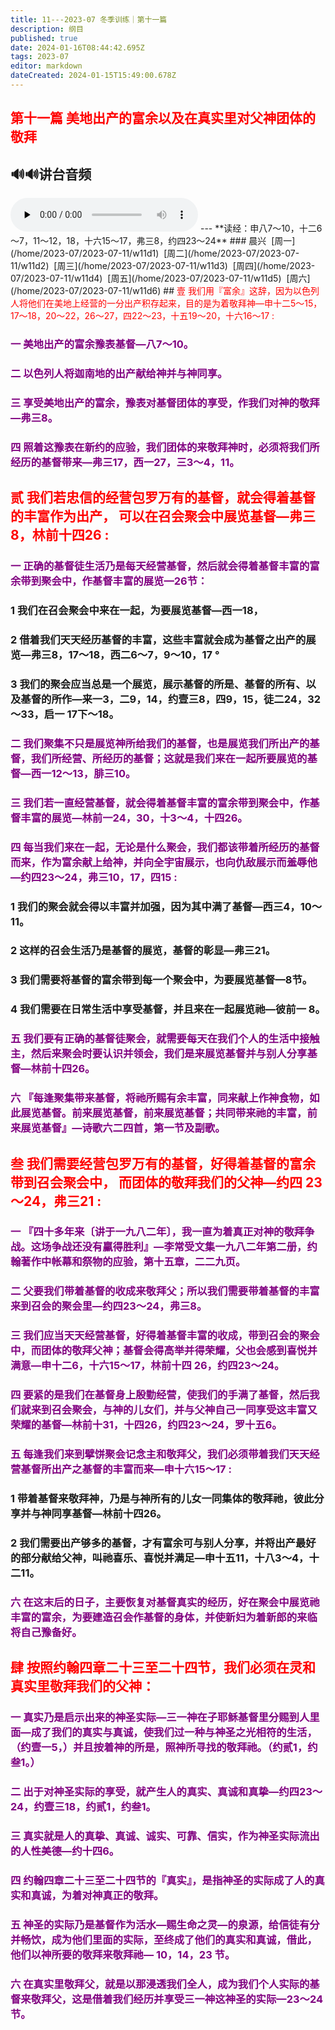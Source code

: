 ```yaml
---
title: 11---2023-07 冬季训练｜第十一篇
description: 纲目
published: true
date: 2024-01-16T08:44:42.695Z
tags: 2023-07
editor: markdown
dateCreated: 2024-01-15T15:49:00.678Z
---
```


## <font color=red>第十一篇  美地出产的富余以及在真实里对父神团体的敬拜</font>
## 🔊🔊讲台音频
<audio id="audio" controls="" preload="none">
      <source id="mp3" src="/2023-07/msg11.mp3">
</audio>
---
**读经：申八7～10，十二6～7，11～12，18，十六15～17，弗三8，约四23～24**
### 晨兴&nbsp;&nbsp;[周一](/home/2023-07/2023-07-11/w11d1)&nbsp;&nbsp;[周二](/home/2023-07/2023-07-11/w11d2)&nbsp;&nbsp;[周三](/home/2023-07/2023-07-11/w11d3)&nbsp;&nbsp;[周四](/home/2023-07/2023-07-11/w11d4)&nbsp;&nbsp;[周五](/home/2023-07/2023-07-11/w11d5)&nbsp;&nbsp;[周六](/home/2023-07/2023-07-11/w11d6)
## <font color=red>壹    我们用『富余』这辞，因为以色列人将他们在美地上经营的一分出产积存起来，目的是为着敬拜神—申十二5～15，17～18，20～22，26～27，四22～23，十五19～20，十六16～17 :</font>

### <font color=purple>一    美地出产的富余豫表基督—八7～10。</font>

### <font color=purple>二    以色列人将迦南地的出产献给神并与神同享。</font>

### <font color=purple>三    享受美地出产的富余，豫表对基督团体的享受，作我们对神的敬拜—弗三8。</font>

### <font color=purple>四    照着这豫表在新约的应验，我们团体的来敬拜神时，必须将我们所经历的基督带来—弗三17，西一27，三3～4，11。</font>

## <font color=red>贰    我们若忠信的经营包罗万有的基督，就会得着基督的丰富作为出产， 可以在召会聚会中展览基督—弗三8，林前十四26 :</font>

### <font color=purple>一    正确的基督徒生活乃是每天经营基督，然后就会得着基督丰富的富余带到聚会中，作基督丰富的展览—26节：</font>

### 1    我们在召会聚会中来在一起，为要展览基督—西一18，

### 2    借着我们天天经历基督的丰富，这些丰富就会成为基督之出产的展览—弗三8，17～18，西二6～7，9～10，17 °

### 3    我们的聚会应当总是一个展览，展示基督的所是、基督的所有、以及基督的所作—来一3，二9，14，约壹三8，四9，15，徒二24，32～33，启一 17下～18。

### <font color=purple>二    我们聚集不只是展览神所给我们的基督，也是展览我们所出产的基督，我们所经营、所经历的基督；这就是我们来在一起所要展览的基督—西一12～13，腓三10。</font>

### <font color=purple>三    我们若一直经营基督，就会得着基督丰富的富余带到聚会中，作基督丰富的展览—林前一24，30，十3～4，十四26。</font>

### <font color=purple>四    每当我们来在一起，无论是什么聚会，我们都该带着所经历的基督而来，作为富余献上给神，并向全宇宙展示，也向仇敌展示而羞辱他—约四23～24，弗三10，17，四15 :</font>

### 1    我们的聚会就会得以丰富并加强，因为其中满了基督—西三4，10～11。

### 2    这样的召会生活乃是基督的展览，基督的彰显—弗三21。

### 3    我们需要将基督的富余带到每一个聚会中，为要展览基督—8节。

### 4    我们需要在日常生活中享受基督，并且来在一起展览祂—彼前一 8。

### <font color=purple>五    我们要有正确的基督徒聚会，就需要每天在我们个人的生活中接触主，然后来聚会时要认识并领会，我们是来展览基督并与别人分享基督—林前十四26。</font>

### <font color=purple>六    『每逢聚集带来基督，将祂所赐有余丰富，同来献上作神食物，如此展览基督。前来展览基督，前来展览基督；共同带来祂的丰富，前来展览基督』—诗歌六二四首，第一节及副歌。</font>

## <font color=red>叁    我们需要经营包罗万有的基督，好得着基督的富余带到召会聚会中， 而团体的敬拜我们的父神—约四 23～24，弗三21 :</font>

### <font color=purple>一    『四十多年来〔讲于一九八二年〕，我一直为着真正对神的敬拜争战。这场争战还没有臝得胜利』—李常受文集一九八二年第二册，约翰著作中帐幕和祭物的应验，第十五章，二二九页。</font>

### <font color=purple>二    父要我们带着基督的收成来敬拜父；所以我们需要带着基督的丰富来到召会的聚会里—约四23～24，弗三8。</font>

### <font color=purple>三    我们应当天天经营基督，好得着基督丰富的收成，带到召会的聚会中，而团体的敬拜父神；基督会得高举并得荣耀，父也会感到喜悦并满意—申十二6，十六15～17，林前十四 26，约四23～24。</font>

### <font color=purple>四    要紧的是我们在基督身上殷勤经营，使我们的手满了基督，然后我们就来到召会聚会，与神的儿女们，并与父神自己一同享受这丰富又荣耀的基督—林前十31，十四26，约四23～24，罗十五6。</font>

### <font color=purple>五    每逢我们来到擘饼聚会记念主和敬拜父，我们必须带着我们天天经营基督所出产之基督的丰富而来—申十六15～17 :</font>

### 1    带着基督来敬拜神，乃是与神所有的儿女一同集体的敬拜祂，彼此分享并与神同享基督—林前十四26。

### 2    我们需要出产够多的基督，才有富余可与别人分享，并将出产最好的部分献给父神，叫祂喜乐、喜悦并满足—申十五11，十八3～4，十二11。

### <font color=purple>六    在这末后的日子，主要恢复对基督真实的经历，好在聚会中展览祂丰富的富余，为要建造召会作基督的身体，并使新妇为着新郎的来临将自己豫备好。</font>

## <font color=red>肆    按照约翰四章二十三至二十四节，我们必须在灵和真实里敬拜我们的父神：</font>

### <font color=purple>一    真实乃是启示出来的神圣实际—三一神在子耶稣基督里分赐到人里面—成了我们的真实与真诚，使我们过一种与神圣之光相符的生活，（约壹一5，）并且按着神的所是，照神所寻找的敬拜祂。（约贰1，约叁1。）</font>

### <font color=purple>二    出于对神圣实际的享受，就产生人的真实、真诚和真挚—约四23～24，约壹三18，约贰1，约叁1。</font>

### <font color=purple>三    真实就是人的真挚、真诚、诚实、可靠、信实，作为神圣实际流出的人性美德—约十四6。</font>

### <font color=purple>四    约翰四章二十三至二十四节的『真实』，是指神圣的实际成了人的真实和真诚，为着对神真正的敬拜。</font>

### <font color=purple>五    神圣的实际乃是基督作为活水—赐生命之灵—的泉源，给信徒有分并畅饮，成为他们里面的实际，至终成了他们的真实和真诚，借此，他们以神所要的敬拜来敬拜祂— 10，14，23 节。</font>

### <font color=purple>六    在真实里敬拜父，就是以那浸透我们全人，成为我们个人实际的基督来敬拜父，这是借着我们经历并享受三一神这神圣的实际—23～24节。</font>

<!-- Google tag (gtag.js) -->

<script async src="https://www.googletagmanager.com/gtag/js?id=G-1P8709Z16T"></script>

<script>

 window.dataLayer = window.dataLayer || [];

 function gtag(){dataLayer.push(arguments);}

 gtag('js', new Date());



 gtag('config', 'G-1P8709Z16T');

</script>